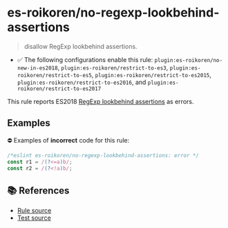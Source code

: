 # es-roikoren/no-regexp-lookbehind-assertions
> disallow RegExp lookbehind assertions.

- ✅ The following configurations enable this rule: `plugin:es-roikoren/no-new-in-es2018`, `plugin:es-roikoren/restrict-to-es3`, `plugin:es-roikoren/restrict-to-es5`, `plugin:es-roikoren/restrict-to-es2015`, `plugin:es-roikoren/restrict-to-es2016`, and `plugin:es-roikoren/restrict-to-es2017`

This rule reports ES2018 [RegExp lookbehind assertions](https://github.com/tc39/proposal-regexp-lookbehind#readme) as errors.

## Examples

⛔ Examples of **incorrect** code for this rule:

```js
/*eslint es-roikoren/no-regexp-lookbehind-assertions: error */
const r1 = /(?<=a)b/;
const r2 = /(?<!a)b/;
```

## 📚 References

- [Rule source](https://github.com/roikoren755/eslint-plugin-es/blob/v2.0.4/src/rules/no-regexp-lookbehind-assertions.ts)
- [Test source](https://github.com/roikoren755/eslint-plugin-es/blob/v2.0.4/tests/src/rules/no-regexp-lookbehind-assertions.ts)
